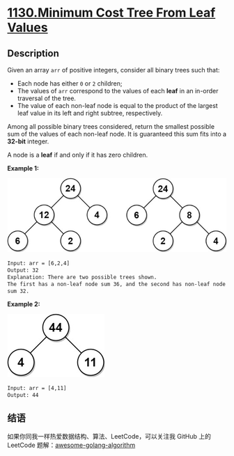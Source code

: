 # [1130.Minimum Cost Tree From Leaf Values][title]

## Description
Given an array `arr` of positive integers, consider all binary trees such that:

- Each node has either `0` or `2` children;
- The values of `arr` correspond to the values of each **leaf** in an in-order traversal of the tree.
- The value of each non-leaf node is equal to the product of the largest leaf value in its left and right subtree, respectively.

Among all possible binary trees considered, return the smallest possible sum of the values of each non-leaf node. It is guaranteed this sum fits into a **32-bit** integer.

A node is a **leaf** if and only if it has zero children.

**Example 1:**  

![example1](./tree1.jpeg)

```
Input: arr = [6,2,4]
Output: 32
Explanation: There are two possible trees shown.
The first has a non-leaf node sum 36, and the second has non-leaf node sum 32.
```

**Example 2:**  

![example2](./tree2.jpeg)

```
Input: arr = [4,11]
Output: 44
```

## 结语

如果你同我一样热爱数据结构、算法、LeetCode，可以关注我 GitHub 上的 LeetCode 题解：[awesome-golang-algorithm][me]

[title]: https://leetcode.com/problems/minimum-cost-tree-from-leaf-values/
[me]: https://github.com/kylesliu/awesome-golang-algorithm
